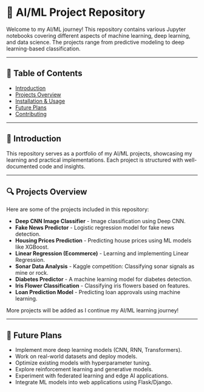 # 🚀 AI/ML Project Repository

Welcome to my AI/ML journey! This repository contains various Jupyter notebooks covering different aspects of machine learning, deep learning, and data science. The projects range from predictive modeling to deep learning-based classification.

---

## 📌 Table of Contents

- [Introduction](#introduction)
- [Projects Overview](#projects-overview)
- [Installation & Usage](#installation--usage)
- [Future Plans](#future-plans)
- [Contributing](#contributing)

---

## 📖 Introduction

This repository serves as a portfolio of my AI/ML projects, showcasing my learning and practical implementations. Each project is structured with well-documented code and insights.

---

## 🔍 Projects Overview

Here are some of the projects included in this repository:

- **Deep CNN Image Classifier** - Image classification using Deep CNN.
- **Fake News Predictor** - Logistic regression model for fake news detection.
- **Housing Prices Prediction** - Predicting house prices using ML models like XGBoost.
- **Linear Regression (Ecommerce)** - Learning and implementing Linear Regression.
- **Sonar Data Analysis** - Kaggle competition: Classifying sonar signals as mine or rock.
- **Diabetes Predictor** - A machine learning model for diabetes detection.
- **Iris Flower Classification** - Classifying iris flowers based on features.
- **Loan Prediction Model** - Predicting loan approvals using machine learning.

More projects will be added as I continue my AI/ML learning journey!

---


## 🚀 Future Plans

- Implement more deep learning models (CNN, RNN, Transformers).
- Work on real-world datasets and deploy models.
- Optimize existing models with hyperparameter tuning.
- Explore reinforcement learning and generative models.
- Experiment with federated learning and edge AI applications.
- Integrate ML models into web applications using Flask/Django.


